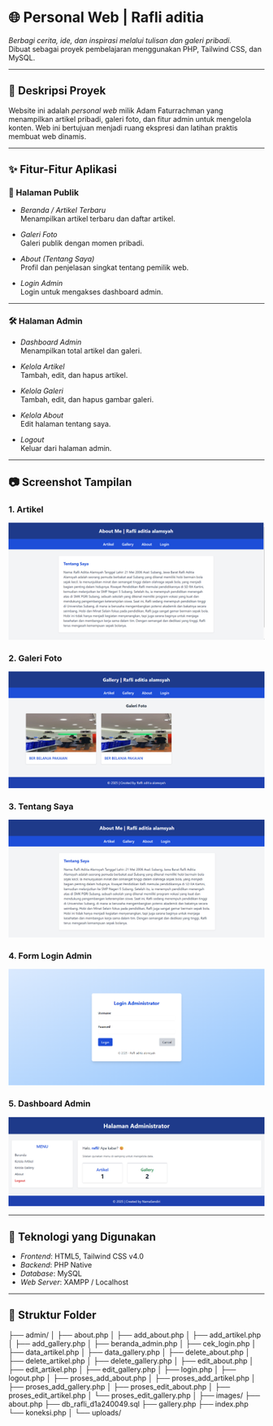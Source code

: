 # 🌐 Personal Web | Rafli aditia

*Berbagi cerita, ide, dan inspirasi melalui tulisan dan galeri pribadi.*  
Dibuat sebagai proyek pembelajaran menggunakan PHP, Tailwind CSS, dan MySQL.

---

## 📌 Deskripsi Proyek

Website ini adalah *personal web* milik Adam Faturrachman yang menampilkan artikel pribadi, galeri foto, dan fitur admin untuk mengelola konten. Web ini bertujuan menjadi ruang ekspresi dan latihan praktis membuat web dinamis.

---

## ✨ Fitur-Fitur Aplikasi

### 📝 Halaman Publik
- *Beranda / Artikel Terbaru*  
  Menampilkan artikel terbaru dan daftar artikel.

- *Galeri Foto*  
  Galeri publik dengan momen pribadi.

- *About (Tentang Saya)*  
  Profil dan penjelasan singkat tentang pemilik web.

- *Login Admin*  
  Login untuk mengakses dashboard admin.

---

### 🛠 Halaman Admin
- *Dashboard Admin*  
  Menampilkan total artikel dan galeri.

- *Kelola Artikel*  
  Tambah, edit, dan hapus artikel.

- *Kelola Galeri*  
  Tambah, edit, dan hapus gambar galeri.

- *Kelola About*  
  Edit halaman tentang saya.

- *Logout*  
  Keluar dari halaman admin.

---

## 📷 Screenshot Tampilan

### 1. Artikel  
![Artikel](screenshoot/artikel.png)

### 2. Galeri Foto  
![Galeri](screenshoot/gallery.png)

### 3. Tentang Saya  
![About](screenshoot/about.png)

### 4. Form Login Admin  
![Login](screenshoot/login.png)

### 5. Dashboard Admin  
![Dashboard](screenshoot/admin.png)

---

## 🧰 Teknologi yang Digunakan

- *Frontend*: HTML5, Tailwind CSS v4.0  
- *Backend*: PHP Native  
- *Database*: MySQL  
- *Web Server*: XAMPP / Localhost

---

## 📁 Struktur Folder
├── admin/
│   ├── about.php
│   ├── add_about.php
│   ├── add_artikel.php
│   ├── add_gallery.php
│   ├── beranda_admin.php
│   ├── cek_login.php
│   ├── data_artikel.php
│   ├── data_gallery.php
│   ├── delete_about.php
│   ├── delete_artikel.php
│   ├── delete_gallery.php
│   ├── edit_about.php
│   ├── edit_artikel.php
│   ├── edit_gallery.php
│   ├── login.php
│   ├── logout.php
│   ├── proses_add_about.php
│   ├── proses_add_artikel.php
│   ├── proses_add_gallery.php
│   ├── proses_edit_about.php
│   ├── proses_edit_artikel.php
│   └── proses_edit_gallery.php
│
├── images/
├── about.php
├── db_rafli_d1a240049.sql
├── gallery.php
├── index.php
└── koneksi.php
│
└── uploads/         

 
